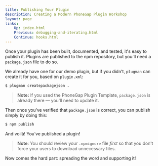```yaml
---
title: Publishing Your Plugin
description: Creating a Modern PhoneGap Plugin Workshop
layout: page
links:
    Up: index.html
    Previous: debugging-and-iterating.html
    Continue: hooks.html
---
```


Once your plugin has been built, documented, and tested, it's easy to publish it. Plugins are published to the npm repository, but you'll need a `package.json` file to do so.

We already have one for our demo plugin, but if you didn't, `plugman` can create it for you, based on `plugin.xml`:

```sh
$ plugman createpackagejson .
```

> **Note:** If you used the PhoneGap Plugin Template, `package.json` is already there &mdash; you'll need to update it.

Then once you've verified that `package.json` is correct, you can publish simply by doing this:

```sh
$ npm publish
```

And voil&agrave;! You've published a plugin!

> **Note**: You should review your `.npmignore` file _first_ so that you don't force your users to download unnecessary files.

Now comes the hard part: spreading the word and supporting it!
